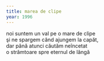 ```yaml
---
title: marea de clipe
year: 1996
---
```


noi suntem un val pe o mare de clipe  
şi ne spargem când ajungem la capăt,  
dar până atunci căutăm neîncetat  
o strâmtoare spre eternul de lângă  
